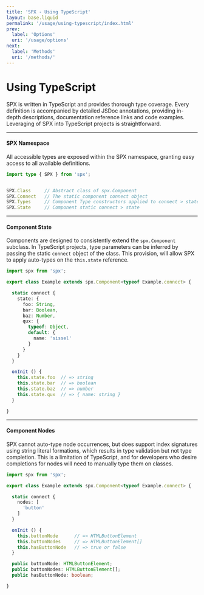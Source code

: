```yaml
---
title: 'SPX - Using TypeScript'
layout: base.liquid
permalink: '/usage/using-typescript/index.html'
prev:
  label: 'Options'
  uri: '/usage/options'
next:
  label: 'Methods'
  uri: '/methods/'
---
```


# Using TypeScript

SPX is written in TypeScript and provides thorough type coverage. Every definition is accompanied by detailed JSDoc annotations, providing in-depth descriptions, documentation reference links and code examples. Leveraging of SPX into TypeScript projects is straightforward.

---

#### SPX Namespace

All accessible types are exposed within the SPX namespace, granting easy access to all available definitions.

<!-- prettier-ignore -->
```ts
import type { SPX } from 'spx';


SPX.Class     // Abstract class of spx.Component
SPX.Connect   // The static component connect object
SPX.Types     // Component Type constructors applied to connect > state
SPX.State     // Component static connect > state
```

---

#### Component State

Components are designed to consistently extend the `spx.Component` subclass. In TypeScript projects, type parameters can be inferred by passing the static `connect` object of the class. This provision, will allow SPX to apply auto-types on the `this.state` reference.

<!-- prettier-ignore -->
```ts
import spx from 'spx';

export class Example extends spx.Component<typeof Example.connect> {

  static connect {
    state: {
      foo: String,
      bar: Boolean,
      baz: Number,
      qux: {
        typeof: Object,
        default: {
          name: 'sissel'
        }
      }
    }
  }

  onInit () {
    this.state.foo  // => string
    this.state.bar  // => boolean
    this.state.baz  // => number
    this.state.qux  // => { name: string }
  }

}

```

---

#### Component Nodes

SPX cannot auto-type node occurrences, but does support index signatures using string literal formations, which results in type validation but not type completion. This is a limitation of TypeScript, and for developers who desire completions for nodes will need to manually type them on classes.

<!-- prettier-ignore -->
```ts
import spx from 'spx';

export class Example extends spx.Component<typeof Example.connect> {

  static connect {
    nodes: [
      'button'
    ]
  }

  onInit () {
    this.buttonNode      // => HTMLButtonElement
    this.buttonNodes     // => HTMLButtonElement[]
    this.hasButtonNode   // => true or false
  }

  public buttonNode: HTMLButtonElement;
  public buttonNodes: HTMLButtonElement[];
  public hasButtonNode: boolean;

}

```
